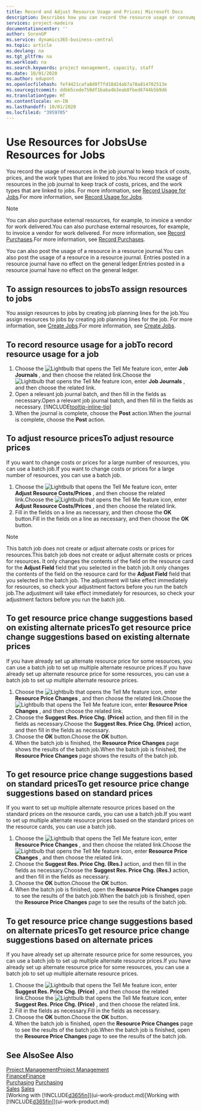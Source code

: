 ```yaml
---
title: Record and Adjust Resource Usage and Prices| Microsoft Docs
description: Describes how you can record the resource usage or consumption associated with a job, to keep track and manage costs, prices, and work types.
services: project-madeira
documentationcenter: ''
author: SorenGP
ms.service: dynamics365-business-central
ms.topic: article
ms.devlang: na
ms.tgt_pltfrm: na
ms.workload: na
ms.search.keywords: project management, capacity, staff
ms.date: 10/01/2020
ms.author: edupont
ms.openlocfilehash: fef4421cafa8d0f7fd18d24ab7a78a814702513e
ms.sourcegitcommit: ddbb5cede750df1baba4b3eab8fbed6744b5b9d6
ms.translationtype: HT
ms.contentlocale: en-IN
ms.lasthandoff: 10/01/2020
ms.locfileid: "3959705"
---
```

# <a name="use-resources-for-jobs"></a><span data-ttu-id="1432b-103">Use Resources for Jobs</span><span class="sxs-lookup"><span data-stu-id="1432b-103">Use Resources for Jobs</span></span>
<span data-ttu-id="1432b-104">You record the usage of resources in the job journal to keep track of costs, prices, and the work types that are linked to jobs.</span><span class="sxs-lookup"><span data-stu-id="1432b-104">You record the usage of resources in the job journal to keep track of costs, prices, and the work types that are linked to jobs.</span></span> <span data-ttu-id="1432b-105">For more information, see [Record Usage for Jobs](projects-how-record-job-usage.md).</span><span class="sxs-lookup"><span data-stu-id="1432b-105">For more information, see [Record Usage for Jobs](projects-how-record-job-usage.md).</span></span>

> [!NOTE]
> <span data-ttu-id="1432b-106">You can also purchase external resources, for example, to invoice a vendor for work delivered.</span><span class="sxs-lookup"><span data-stu-id="1432b-106">You can also purchase external resources, for example, to invoice a vendor for work delivered.</span></span> <span data-ttu-id="1432b-107">For more information, see [Record Purchases](purchasing-how-record-purchases.md).</span><span class="sxs-lookup"><span data-stu-id="1432b-107">For more information, see [Record Purchases](purchasing-how-record-purchases.md).</span></span>

<span data-ttu-id="1432b-108">You can also post the usage of a resource in a resource journal.</span><span class="sxs-lookup"><span data-stu-id="1432b-108">You can also post the usage of a resource in a resource journal.</span></span> <span data-ttu-id="1432b-109">Entries posted in a resource journal have no effect on the general ledger.</span><span class="sxs-lookup"><span data-stu-id="1432b-109">Entries posted in a resource journal have no effect on the general ledger.</span></span>

## <a name="to-assign-resources-to-jobs"></a><span data-ttu-id="1432b-110">To assign resources to jobs</span><span class="sxs-lookup"><span data-stu-id="1432b-110">To assign resources to jobs</span></span>
<span data-ttu-id="1432b-111">You assign resources to jobs by creating job planning lines for the job.</span><span class="sxs-lookup"><span data-stu-id="1432b-111">You assign resources to jobs by creating job planning lines for the job.</span></span> <span data-ttu-id="1432b-112">For more information, see [Create Jobs](projects-how-create-jobs.md).</span><span class="sxs-lookup"><span data-stu-id="1432b-112">For more information, see [Create Jobs](projects-how-create-jobs.md).</span></span>

## <a name="to-record-resource-usage-for-a-job"></a><span data-ttu-id="1432b-113">To record resource usage for a job</span><span class="sxs-lookup"><span data-stu-id="1432b-113">To record resource usage for a job</span></span>
1. <span data-ttu-id="1432b-114">Choose the ![Lightbulb that opens the Tell Me feature](media/ui-search/search_small.png "Tell me what you want to do") icon, enter **Job Journals** , and then choose the related link.</span><span class="sxs-lookup"><span data-stu-id="1432b-114">Choose the ![Lightbulb that opens the Tell Me feature](media/ui-search/search_small.png "Tell me what you want to do") icon, enter **Job Journals** , and then choose the related link.</span></span>
2. <span data-ttu-id="1432b-115">Open a relevant job journal batch, and then fill in the fields as necessary.</span><span class="sxs-lookup"><span data-stu-id="1432b-115">Open a relevant job journal batch, and then fill in the fields as necessary.</span></span> [!INCLUDE[tooltip-inline-tip](includes/tooltip-inline-tip_md.md)]
3. <span data-ttu-id="1432b-116">When the journal is complete, choose the **Post** action.</span><span class="sxs-lookup"><span data-stu-id="1432b-116">When the journal is complete, choose the **Post** action.</span></span>

## <a name="to-adjust-resource-prices"></a><span data-ttu-id="1432b-117">To adjust resource prices</span><span class="sxs-lookup"><span data-stu-id="1432b-117">To adjust resource prices</span></span>
<span data-ttu-id="1432b-118">If you want to change costs or prices for a large number of resources, you can use a batch job.</span><span class="sxs-lookup"><span data-stu-id="1432b-118">If you want to change costs or prices for a large number of resources, you can use a batch job.</span></span>  

1. <span data-ttu-id="1432b-119">Choose the ![Lightbulb that opens the Tell Me feature](media/ui-search/search_small.png "Tell me what you want to do") icon, enter **Adjust Resource Costs/Prices** , and then choose the related link.</span><span class="sxs-lookup"><span data-stu-id="1432b-119">Choose the ![Lightbulb that opens the Tell Me feature](media/ui-search/search_small.png "Tell me what you want to do") icon, enter **Adjust Resource Costs/Prices** , and then choose the related link.</span></span>
2. <span data-ttu-id="1432b-120">Fill in the fields on a line as necessary, and then choose the **OK** button.</span><span class="sxs-lookup"><span data-stu-id="1432b-120">Fill in the fields on a line as necessary, and then choose the **OK** button.</span></span>

> [!NOTE]  
>   <span data-ttu-id="1432b-121">This batch job does not create or adjust alternate costs or prices for resources.</span><span class="sxs-lookup"><span data-stu-id="1432b-121">This batch job does not create or adjust alternate costs or prices for resources.</span></span> <span data-ttu-id="1432b-122">It only changes the contents of the field on the resource card for the **Adjust Field** field that you selected in the batch job.</span><span class="sxs-lookup"><span data-stu-id="1432b-122">It only changes the contents of the field on the resource card for the **Adjust Field** field that you selected in the batch job.</span></span> <span data-ttu-id="1432b-123">The adjustment will take effect immediately for resources, so check your adjustment factors before you run the batch job.</span><span class="sxs-lookup"><span data-stu-id="1432b-123">The adjustment will take effect immediately for resources, so check your adjustment factors before you run the batch job.</span></span>

## <a name="to-get-resource-price-change-suggestions-based-on-existing-alternate-prices"></a><span data-ttu-id="1432b-124">To get resource price change suggestions based on existing alternate prices</span><span class="sxs-lookup"><span data-stu-id="1432b-124">To get resource price change suggestions based on existing alternate prices</span></span>
<span data-ttu-id="1432b-125">If you have already set up alternate resource price for some resources, you can use a batch job to set up multiple alternate resource prices.</span><span class="sxs-lookup"><span data-stu-id="1432b-125">If you have already set up alternate resource price for some resources, you can use a batch job to set up multiple alternate resource prices.</span></span>

1. <span data-ttu-id="1432b-126">Choose the ![Lightbulb that opens the Tell Me feature](media/ui-search/search_small.png "Tell me what you want to do") icon, enter **Resource Price Changes** , and then choose the related link.</span><span class="sxs-lookup"><span data-stu-id="1432b-126">Choose the ![Lightbulb that opens the Tell Me feature](media/ui-search/search_small.png "Tell me what you want to do") icon, enter **Resource Price Changes** , and then choose the related link.</span></span>
2. <span data-ttu-id="1432b-127">Choose the **Suggest Res. Price Chg. (Price)** action, and then fill in the fields as necessary.</span><span class="sxs-lookup"><span data-stu-id="1432b-127">Choose the **Suggest Res. Price Chg. (Price)** action, and then fill in the fields as necessary.</span></span>
3. <span data-ttu-id="1432b-128">Choose the **OK** button.</span><span class="sxs-lookup"><span data-stu-id="1432b-128">Choose the **OK** button.</span></span>  
4. <span data-ttu-id="1432b-129">When the batch job is finished, the **Resource Price Changes** page shows the results of the batch job.</span><span class="sxs-lookup"><span data-stu-id="1432b-129">When the batch job is finished, the **Resource Price Changes** page shows the results of the batch job.</span></span>

## <a name="to-get-resource-price-change-suggestions-based-on-standard-prices"></a><span data-ttu-id="1432b-130">To get resource price change suggestions based on standard prices</span><span class="sxs-lookup"><span data-stu-id="1432b-130">To get resource price change suggestions based on standard prices</span></span>
<span data-ttu-id="1432b-131">If you want to set up multiple alternate resource prices based on the standard prices on the resource cards, you can use a batch job.</span><span class="sxs-lookup"><span data-stu-id="1432b-131">If you want to set up multiple alternate resource prices based on the standard prices on the resource cards, you can use a batch job.</span></span>  

1. <span data-ttu-id="1432b-132">Choose the ![Lightbulb that opens the Tell Me feature](media/ui-search/search_small.png "Tell me what you want to do") icon, enter **Resource Price Changes** , and then choose the related link.</span><span class="sxs-lookup"><span data-stu-id="1432b-132">Choose the ![Lightbulb that opens the Tell Me feature](media/ui-search/search_small.png "Tell me what you want to do") icon, enter **Resource Price Changes** , and then choose the related link.</span></span>
2. <span data-ttu-id="1432b-133">Choose the **Suggest Res. Price Chg. (Res.)** action, and then fill in the fields as necessary.</span><span class="sxs-lookup"><span data-stu-id="1432b-133">Choose the **Suggest Res. Price Chg. (Res.)** action, and then fill in the fields as necessary.</span></span>  
3. <span data-ttu-id="1432b-134">Choose the **OK** button.</span><span class="sxs-lookup"><span data-stu-id="1432b-134">Choose the **OK** button.</span></span>  
4. <span data-ttu-id="1432b-135">When the batch job is finished, open the **Resource Price Changes** page to see the results of the batch job.</span><span class="sxs-lookup"><span data-stu-id="1432b-135">When the batch job is finished, open the **Resource Price Changes** page to see the results of the batch job.</span></span>

## <a name="to-get-resource-price-change-suggestions-based-on-alternate-prices"></a><span data-ttu-id="1432b-136">To get resource price change suggestions based on alternate prices</span><span class="sxs-lookup"><span data-stu-id="1432b-136">To get resource price change suggestions based on alternate prices</span></span>
<span data-ttu-id="1432b-137">If you have already set up alternate resource price for some resources, you can use a batch job to set up multiple alternate resource prices.</span><span class="sxs-lookup"><span data-stu-id="1432b-137">If you have already set up alternate resource price for some resources, you can use a batch job to set up multiple alternate resource prices.</span></span>

1. <span data-ttu-id="1432b-138">Choose the ![Lightbulb that opens the Tell Me feature](media/ui-search/search_small.png "Tell me what you want to do") icon, enter **Suggest Res. Price Chg. (Price)** , and then choose the related link.</span><span class="sxs-lookup"><span data-stu-id="1432b-138">Choose the ![Lightbulb that opens the Tell Me feature](media/ui-search/search_small.png "Tell me what you want to do") icon, enter **Suggest Res. Price Chg. (Price)** , and then choose the related link.</span></span>  
2. <span data-ttu-id="1432b-139">Fill in the fields as necessary.</span><span class="sxs-lookup"><span data-stu-id="1432b-139">Fill in the fields as necessary.</span></span>
3. <span data-ttu-id="1432b-140">Choose the **OK** button.</span><span class="sxs-lookup"><span data-stu-id="1432b-140">Choose the **OK** button.</span></span>  
4. <span data-ttu-id="1432b-141">When the batch job is finished, open the **Resource Price Changes** page to see the results of the batch job.</span><span class="sxs-lookup"><span data-stu-id="1432b-141">When the batch job is finished, open the **Resource Price Changes** page to see the results of the batch job.</span></span>

## <a name="see-also"></a><span data-ttu-id="1432b-142">See Also</span><span class="sxs-lookup"><span data-stu-id="1432b-142">See Also</span></span>
[<span data-ttu-id="1432b-143">Project Management</span><span class="sxs-lookup"><span data-stu-id="1432b-143">Project Management</span></span>](projects-manage-projects.md)  
[<span data-ttu-id="1432b-144">Finance</span><span class="sxs-lookup"><span data-stu-id="1432b-144">Finance</span></span>](finance.md)  
<span data-ttu-id="1432b-145">[Purchasing](purchasing-manage-purchasing.md)       </span><span class="sxs-lookup"><span data-stu-id="1432b-145">[Purchasing](purchasing-manage-purchasing.md)       </span></span>  
<span data-ttu-id="1432b-146">[Sales](sales-manage-sales.md)   </span><span class="sxs-lookup"><span data-stu-id="1432b-146">[Sales](sales-manage-sales.md)   </span></span>  
<span data-ttu-id="1432b-147">[Working with [!INCLUDE[d365fin](includes/d365fin_md.md)]](ui-work-product.md)</span><span class="sxs-lookup"><span data-stu-id="1432b-147">[Working with [!INCLUDE[d365fin](includes/d365fin_md.md)]](ui-work-product.md)</span></span>  
